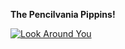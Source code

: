 **The Pencilvania Pippins!**

[![Look Around You](https://i.ytimg.com/vi/nA8D7U8mzws/hqdefault.jpg)](https://www.youtube.com/watch?v=nA8D7U8mzws)
